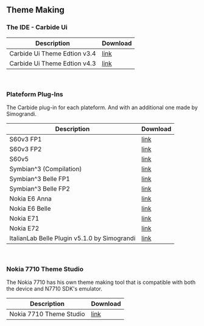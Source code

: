 ## Theme Making

### The IDE - Carbide Ui

| Description                  |Download |
|------------------------------|----------|
| Carbide Ui Theme Edtion v3.4 | [link](https://mega.nz/#!So9VBYCY!e4VZyrNJQicFCb1Hd4ER2-57Xj8fnu20ppp8FDgGzeM) |
| Carbide Ui Theme Edtion v4.3 | [link](https://mega.nz/#!XhcU0IjZ!7amA0mLMPBIjH18bM9cq7yiny--L59DYqeRhb8KNB6c) |

<br>

### Plateform Plug-Ins

The Carbide plug-in for each plateform. And with an additional one made by Simograndi.

| Description | Download |
|-------------|----------|
| S60v3 FP1               | [link](https://mega.nz/#!Pt92jY6Y!VPjnd5y82cvz_Vcb5c97gx5t4feobzwe_pc77UnYQOk) |
| S60v3 FP2               | [link](https://mega.nz/#!Pt92jY6Y!VPjnd5y82cvz_Vcb5c97gx5t4feobzwe_pc77UnYQOk) |
| S60v5                   | [link](https://mega.nz/#!rx1HRbaa!S9M1JKei94-HuuNU6tc6I83iBgCj8Cxf9LrB-bgTrkE) |
| Symbian^3 (Compilation) | [link](https://mega.nz/#!7llQDCrR!a2uoIz09At1lqJzO1_DfmSK9RfRKL0ErFjnRRBAijd8) |
| Symbian^3 Belle FP1     | [link](https://mega.nz/#!7oMlFBjS!ld0TIMRsYAnBNsRDBGotspm8J-9UwUDedO7r8JTQKh8) |
| Symbian^3 Belle FP2     | [link](https://mega.nz/#!atlw1Rzb!3l6D_uAUGKFhWPIJea27YLM7WyYNrt5HuQh_cOYnim0) |
| Nokia E6 Anna           | [link](https://mega.nz/#!r10yTZzD!VG4eTW1nC-QSHlK4IpNBpXFcSlfMcOrb4XQ5LjJtmk4) |
| Nokia E6 Belle          | [link](https://mega.nz/#!DsMlFSQJ!r6KVqdOyYUO7OPch5kF244GQejAzWsSe1WBdXS6BiPE) |
| Nokia E71               | [link](https://mega.nz/#!eh90AQCL!DdYRdIYL4ix9ttaxyGLGon_Z5BBsZ0BtgriBnqQNp8o) |
| Nokia E72               | [link](https://mega.nz/#!nhMlkT4b!RnctY_Sym1PGZfSBv-L1I2bauB9fGKmf66iRjWKrx_4) |
| ItalianLab Belle Plugin v5.1.0 by Simograndi | [link](https://mega.nz/#!i9MgRIaa!JpLk0b6uOO7siIutW01S24H7dXQf9Hg6wcNAZRLoQbo) |

<br>

### Nokia 7710 Theme Studio

The Nokia 7710 has his own theme making tool that is compatible with both the device and N7710 SDK's emulator.

| Description                  |Download |
|------------------------------|----------|
| Nokia 7710 Theme Studio      | [link](https://mega.nz/#!30UwFK7S!1XMD3vsIMaTXTw78uNp1RBzd690vmpZwhM6aERgXWwI) |


